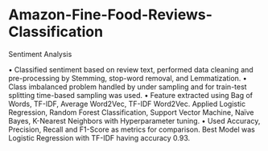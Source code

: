 # Amazon-Fine-Food-Reviews-Classification
Sentiment Analysis

• Classified sentiment based on review text, performed data cleaning and pre-processing by Stemming, stop-word removal, and Lemmatization.
• Class imbalanced problem handled by under sampling and for train-test splitting time-based sampling was used.
• Feature extracted using Bag of Words, TF-IDF, Average Word2Vec, TF-IDF Word2Vec. Applied Logistic Regression, Random Forest Classification,
Support Vector Machine, Naïve Bayes, K-Nearest Neighbors with Hyperparameter tuning.
• Used Accuracy, Precision, Recall and F1-Score as metrics for comparison. Best Model was Logistic Regression with TF-IDF having accuracy 0.93.

